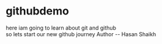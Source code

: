 # githubdemo
here iam going to learn about git and github 
<br>
so lets start our new github journey
Author -- Hasan Shaikh